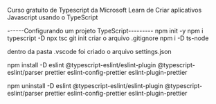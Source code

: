 Curso gratuito de Typescript da Microsoft Learn de
Criar aplicativos Javascript usando o TypeScript


------Configurando um projeto TypeScript---------
npm init -y
npm i typescript -D
npx tsc
git init
criar o arquivo .gitignore
npm i -D ts-node

dentro da pasta .vscode foi criado o arquivo settings.json 

npm install -D eslint @typescript-eslint/eslint-plugin @typescript-eslint/parser prettier eslint-config-prettier eslint-plugin-prettier

npm uninstall -D eslint @typescript-eslint/eslint-plugin @typescript-eslint/parser prettier eslint-config-prettier eslint-plugin-prettier
